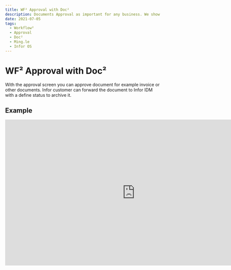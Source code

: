 ```yaml
---
title: WF² Approval with Doc²
description: Documents Approval as important for any business. We show you how you can a easy Worfklow to create an approval
date: 2021-07-05
tags:
  - Workflow²
  - Approval
  - Doc²
  - Ming.le
  - Infor OS
---
```


# WF² Approval with Doc²



With the approval screen you can approve document for example invoice or other documents.
Infor customer can forward the document to Infor IDM with a define status to archive it.

## Example

<div class="video-container">
<iframe width="840" height="472.5" src="https://www.youtube-nocookie.com/embed/cZeYRWvQ6n0" frameborder="0" allow="accelerometer; autoplay; clipboard-write; encrypted-media; gyroscope; picture-in-picture" allowfullscreen></iframe>
</div>
